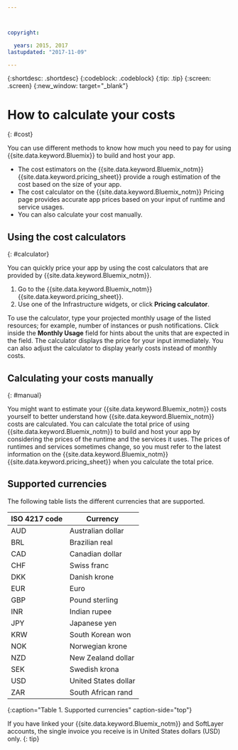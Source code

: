 ```yaml
---



copyright:

  years: 2015, 2017
lastupdated: "2017-11-09"

---
```


{:shortdesc: .shortdesc}
{:codeblock: .codeblock}
{:tip: .tip}
{:screen: .screen}
{:new_window: target="_blank"}

# How to calculate your costs
{: #cost}

You can use different methods to know how much you need to pay for using {{site.data.keyword.Bluemix}} to build and host your app.

* The cost estimators on the {{site.data.keyword.Bluemix_notm}} {{site.data.keyword.pricing_sheet}} provide a rough estimation of the cost based on the size of your app.
* The cost calculator on the {{site.data.keyword.Bluemix_notm}} Pricing page provides accurate app prices based on your input of runtime and service usages.
* You can also calculate your cost manually.

## Using the cost calculators
{: #calculator}

You can quickly price your app by using the cost calculators that are provided by {{site.data.keyword.Bluemix_notm}}.

1. Go to the {{site.data.keyword.Bluemix_notm}} {{site.data.keyword.pricing_sheet}}.
2. Use one of the Infrastructure widgets, or click **Pricing calculator**.

To use the calculator, type your projected monthly usage of the listed resources; for example, number of instances or push notifications. Click inside the **Monthly Usage** field for hints about the units that are expected in the field. The calculator displays the price for your input immediately. You can also adjust the calculator to display yearly costs instead of monthly costs.

## Calculating your costs manually
{: #manual}

You might want to estimate your {{site.data.keyword.Bluemix_notm}} costs yourself to better understand how {{site.data.keyword.Bluemix_notm}} costs are calculated. You can calculate the total price of using {{site.data.keyword.Bluemix_notm}} to build and host your app by considering the prices of the runtime and the services it uses. The prices of runtimes and services sometimes change, so you must refer to the latest information on the {{site.data.keyword.Bluemix_notm}} {{site.data.keyword.pricing_sheet}} when you calculate the total price.

## Supported currencies

The following table lists the different currencies that are supported.

|ISO 4217 code| Currency|
|-------------|---------|
|AUD |	  Australian dollar|
|BRL |	  Brazilian real|
|CAD |	  Canadian dollar|
|CHF |	  Swiss franc|
|DKK |	  Danish krone|
|EUR |	  Euro|
|GBP |	  Pound sterling|
|INR |	  Indian rupee|
|JPY |	  Japanese yen|
|KRW |	  South Korean won|
|NOK |	  Norwegian krone|
|NZD |	  New Zealand dollar|
|SEK |	  Swedish krona|
|USD |    United States dollar|
|ZAR |	  South African rand|
{:caption="Table 1. Supported currencies" caption-side="top"}

If you have linked your {{site.data.keyword.Bluemix_notm}} and SoftLayer accounts, the single invoice you receive is in United States dollars (USD) only.
{: tip}
